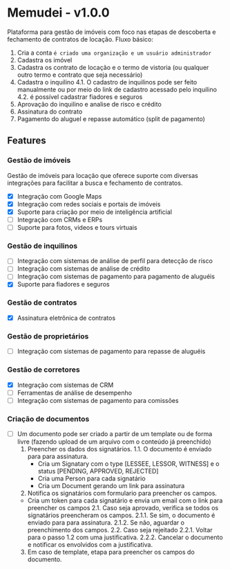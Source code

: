 # Memudei - v1.0.0
Plataforma para gestão de imóveis com foco nas etapas de descoberta e fechamento de contratos de locação.
Fluxo básico:
1. Cria a conta `é criado uma organização e um usuário administrador`
2. Cadastra os imóvel
3. Cadastra os contrato de locação e o termo de vistoria (ou qualquer outro termo e contrato que seja necessário)
4. Cadastra o inquilino
  4.1. O cadastro de inquilinos pode ser feito manualmente ou por meio do link de cadastro acessado pelo inquilino
  4.2. é possível cadastrar fiadores e seguros
5. Aprovação do inquilino e analise de risco e crédito
6. Assinatura do contrato
7. Pagamento do aluguel e repasse automático (split de pagamento)


## Features
### Gestão de imóveis
Gestão de imóveis para locação que oferece suporte com diversas integrações para facilitar a busca e fechamento de contratos.
- [x] Integração com Google Maps
- [x] Integração com redes sociais e portais de imóveis
- [x] Suporte para criação por meio de inteligência artificial
- [ ] Integração com CRMs e ERPs
- [ ] Suporte para fotos, videos e tours virtuais

### Gestão de inquilinos
- [ ] Integração com sistemas de análise de perfil para detecção de risco
- [ ] Integração com sistemas de análise de crédito
- [ ] Integração com sistemas de pagamento para pagamento de aluguéis
- [x] Suporte para fiadores e seguros

### Gestão de contratos
- [x] Assinatura eletrônica de contratos

### Gestão de proprietários
- [ ] Integração com sistemas de pagamento para repasse de aluguéis

### Gestão de corretores
- [x] Integração com sistemas de CRM
- [ ] Ferramentas de análise de desempenho
- [ ] Integração com sistemas de pagamento para comissões

### Criação de documentos
- [ ] Um documento pode ser criado a partir de um template ou de forma livre (fazendo upload de um arquivo com o conteúdo já preenchido)
  1. Preencher os dados dos signatários.
    1.1. O documento é enviado para para assinatura.
      - Cria um Signatary com o type [LESSEE, LESSOR, WITNESS] e o status [PENDING, APPROVED, REJECTED]
      - Cria uma Person para cada signatário
      - Cria um Document gerando um link para assinatura
  2. Notifica os signatários com formulario para preencher os campos.
    - Cria um token para cada signatário e envia um email com o link para preencher os campos
    2.1. Caso seja aprovado, verifica se todos os signatários preencheram os campos.
      2.1.1. Se sim, o documento é enviado para para assinatura.
      2.1.2. Se não, aguardar o preenchimento dos campos.
    2.2. Caso seja rejeitado
      2.2.1. Voltar para o passo 1.2 com uma justificativa.
      2.2.2. Cancelar o documento e notificar os envolvidos com a justificativa.
  3. Em caso de template, etapa para preencher os campos do documento.